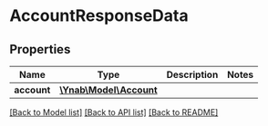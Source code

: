 # AccountResponseData

## Properties
Name | Type | Description | Notes
------------ | ------------- | ------------- | -------------
**account** | [**\Ynab\Model\Account**](Account.md) |  | 

[[Back to Model list]](../README.md#documentation-for-models) [[Back to API list]](../README.md#documentation-for-api-endpoints) [[Back to README]](../README.md)


